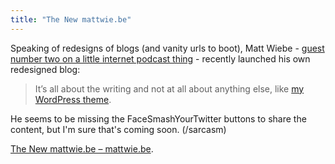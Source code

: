 ```yaml
---
title: "The New mattwie.be"
---
```

<p>Speaking of redesigns of blogs (and vanity urls to boot), Matt Wiebe - <a href="https://ssktn.com/podcasts/welcometotheinternet/003-welcome-to-the-internet-matt-wiebe/">guest number two on a little internet podcast thing</a> - recently launched his own redesigned blog:</p>
<blockquote><p>It’s all about the writing and not at all about anything else, like <a href="https://somadesign.ca/projects/the-erudite/">my WordPress theme</a>.</p></blockquote>
<p>He seems to be missing the FaceSmashYourTwitter buttons to share the content, but I'm sure that's coming soon. (/sarcasm)</p>
<p><a href='https://mattwie.be/2011/03/the-new-mattwie-be/'>The New mattwie.be – mattwie.be</a>.</p>
